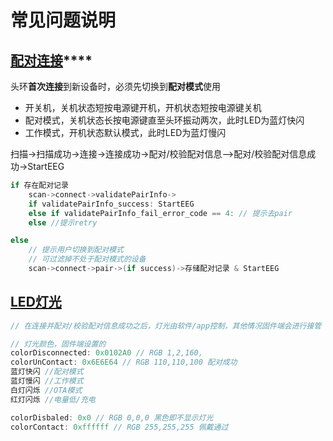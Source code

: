# 常见问题说明

## [配对**连接**](https://www.yuque.com/docs/share/4afe9d08-cf4b-42fb-93da-0ee239830090)\*\*\*\*

头环**首次连接**到新设备时，必须先切换到**配对模式**使用

* 开关机，关机状态短按电源键开机，开机状态短按电源键关机
* 配对模式，关机状态长按电源键直至头环振动两次，此时LED为蓝灯快闪
* 工作模式，开机状态默认模式，此时LED为蓝灯慢闪

扫描-&gt;扫描成功-&gt;连接-&gt;连接成功-&gt;配对/校验配对信息--&gt;配对/校验配对信息成功-&gt;StartEEG

```java
if 存在配对记录 
    scan->connect->validatePairInfo->
    if validatePairInfo_success: StartEEG
    else if validatePairInfo_fail_error_code == 4: // 提示去pair
    else //提示retry

else    
    // 提示用户切换到配对模式
    // 可过滤掉不处于配对模式的设备
    scan->connect->pair->(if success)->存储配对记录 & StartEEG
```

## [LED灯光](https://www.yuque.com/docs/share/a0cee022-8f4e-4f06-9221-e05cfec2b608)

```java
// 在连接并配对/校验配对信息成功之后，灯光由软件/app控制，其他情况固件端会进行接管

// 灯光颜色，固件端设置的
colorDisconnected: 0x0102A0 // RGB 1,2,160,
colorUnContact: 0x6E6E64 // RGB 110,110,100 配对成功
蓝灯快闪 //配对模式
蓝灯慢闪 //工作模式
白灯闪烁 //OTA模式
红灯闪烁 //电量低/充电

colorDisbaled: 0x0 // RGB 0,0,0 黑色即不显示灯光
colorContact: 0xffffff // RGB 255,255,255 佩戴通过
```

